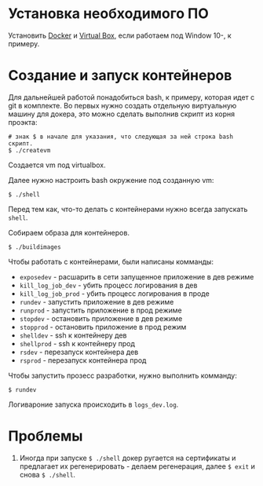 # Установка необходимого ПО

Установить [Docker](https://www.docker.com/) и [Virtual Box](https://www.virtualbox.org/), если работаем под Window 10-, к примеру.

# Создание и запуск контейнеров

Для дальнейшей работой понадобиться bash, к примеру, которая идет с git в комплекте.
Во первых нужно создать отдельную виртуальную машину для докера, это можно сделать выполнив скрипт из корня проэкта:
```
# знак $ в начале для указания, что следующая за ней строка bash скрипт.
$ ./createvm
```
Создается vm под virtualbox.

Далее нужно настроить bash окружение под созданную vm:
```
$ ./shell
```
Перед тем как, что-то делать с контейнерами нужно всегда запускать `shell`.

Cобираем образа для контейнеров.
```
$ ./buildimages
```

Чтобы работать с контейнерами, были написаны комманды:
 * `exposedev` - расшарить в сети запущенное приложение в дев режиме
 * `kill_log_job_dev` - убить процесс логирования в дев
 * `kill_log_job_prod` - убить процесс логирования в проде
 * `rundev` - запустить приложение в дев режиме
 * `runprod` - запустить приложение в прод режиме
 * `stopdev` - остановить приложение в дев режиме
 * `stopprod` - остановить приложение в прод режим
 * `shelldev` - ssh к контейнеру дев
 * `shellprod` - ssh к контейнеру прод
 * `rsdev` - перезапуск контейнера дев
 * `rsprod` - перезапуск контейнера прод


 Чтобы запустить прозесс разработки, нужно выполнить комманду:
 ```
 $ rundev
 ```
Логивароние запуска происходить в `logs_dev.log`.

# Проблемы

1. Иногда при запуске `$ ./shell` докер ругается на сертификаты и предлагает их регенерировать - делаем регенерация, далее `$ exit` и снова `$ ./shell`.
